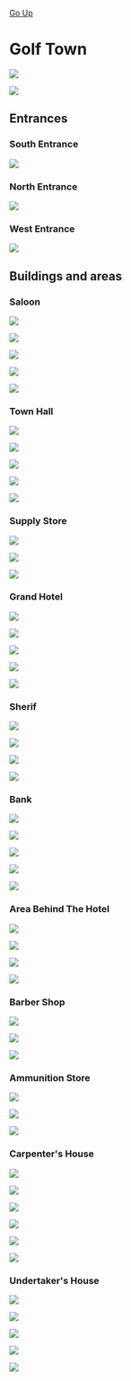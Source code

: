 [Go Up](golf_plains.md)

# Golf Town

![](./img/golf_town/golf_town_south.png)

![](./img/golf_town/golf_town_north.png)

## Entrances

### South Entrance

![](./img/golf_town/entrances/south_entrance.png)

### North Entrance

![](./img/golf_town/entrances/north_entrance.png)

### West Entrance

![](./img/golf_town/entrances/west_entrance.png)

## Buildings and areas

### Saloon

![](./img/golf_town/saloon/front.png)

![](./img/golf_town/saloon/decks.png)

![](./img/golf_town/saloon/back.png)

![](./img/golf_town/saloon/roof1.png)

![](./img/golf_town/saloon/roof_view.png)

### Town Hall

![](./img/golf_town/town_hall/front.png)

![](./img/golf_town/town_hall/parking.png)

![](./img/golf_town/town_hall/back.png)

![](./img/golf_town/town_hall/lobby.png)

![](./img/golf_town/town_hall/mayors_room.png)

### Supply Store

![](./img/golf_town/supply_store/front.png)

![](./img/golf_town/supply_store/back.png)

![](./img/golf_town/supply_store/interior.png)

### Grand Hotel

![](./img/golf_town/grand_hotel/front.png)

![](./img/golf_town/grand_hotel/back.png)

![](./img/golf_town/grand_hotel/lobby.png)

![](./img/golf_town/grand_hotel/room1.png)

![](./img/golf_town/grand_hotel/room2.png)

### Sherif

![](./img/golf_town/sherif/front.png)

![](./img/golf_town/sherif/back.png)

![](./img/golf_town/sherif/interior.png)

![](./img/golf_town/sherif/cells.png)

### Bank

![](./img/golf_town/bank/front.png)

![](./img/golf_town/bank/back.png)

![](./img/golf_town/bank/interior1.png)

![](./img/golf_town/bank/interior2.png)

![](./img/golf_town/bank/bankers_room.png)

### Area Behind The Hotel

![](./img/golf_town/behind_hotel/top.png)

![](./img/golf_town/behind_hotel/left.png)

![](./img/golf_town/behind_hotel/right.png)

![](./img/golf_town/behind_hotel/back.png)

### Barber Shop

![](./img/golf_town/barber/front.png)

![](./img/golf_town/barber/back.png)

![](./img/golf_town/barber/interior.png)

### Ammunition Store

![](./img/golf_town/ammunition/front.png)

![](./img/golf_town/ammunition/back.png)

![](./img/golf_town/ammunition/interior.png)

### Carpenter's House

![](./img/golf_town/carpenter/front.png)

![](./img/golf_town/carpenter/back.png)

![](./img/golf_town/carpenter/workstation.png)

![](./img/golf_town/carpenter/garden.png)

![](./img/golf_town/carpenter/room1.png)

![](./img/golf_town/carpenter/room2.png)

### Undertaker's House

![](./img/golf_town/undertaker/front.png)

![](./img/golf_town/undertaker/side.png)

![](./img/golf_town/undertaker/back.png)

![](./img/golf_town/undertaker/workshop.png)

![](./img/golf_town/undertaker/room.png)